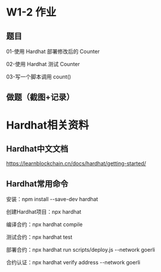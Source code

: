 # W1-2 作业
## 题目
01-使⽤ Hardhat 部署修改后的 Counter

02-使⽤ Hardhat 测试 Counter

03-写⼀个脚本调⽤ count()

## 做题（截图+记录）


# Hardhat相关资料
## Hardhat中文文档
https://learnblockchain.cn/docs/hardhat/getting-started/

## Hardhat常用命令
安装：npm install --save-dev hardhat

创建Hardhat项目：npx hardhat

编译合约：npx hardhat compile

测试合约：npx hardhat test

部署合约：npx hardhat run scripts/deploy.js --network goerli

合约认证：npx hardhat verify address --network goerli